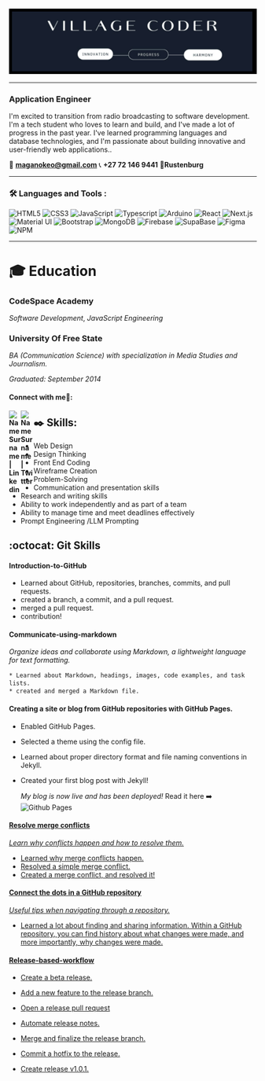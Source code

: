 


![My image](https://github.com/K-Magano/K-Magano/raw/main/header.png)

---

### Application Engineer

I'm excited to transition from radio broadcasting to software development. I'm a tech student who loves to learn and build, and I've made a lot of progress in the past year. I've learned programming languages and database technologies, and I'm passionate about building innovative and user-friendly web applications..

📧 **maganokeo@gmail.com** 📞 **+27 72 146 9441**  📍**Rustenburg**


---

### :hammer_and_wrench: Languages and Tools :
![HTML5](https://img.shields.io/badge/-HTML5-black?style=flat-circle&logo=html5&logoColor=E34F26)
![CSS3](https://img.shields.io/badge/-CSS3-black?style=flat-circle&logo=css3&logoColor=1572B6)
![JavaScript](https://img.shields.io/badge/-JavaScript-black?style=flat-circle&logo=javascript)
![Typescript](https://img.shields.io/badge/-Typescript-black?style=flat-circle&logo=typescript)
![Arduino](https://img.shields.io/badge/-Arduino-black?style=flat-circle&logo=arduino)
![React](https://img.shields.io/badge/-React-black?style=flat-circle&logo=react)
![Next.js](https://img.shields.io/badge/-Next.js-black?style=flat-circle&logo=next.js&logoColor=white)
![Material UI](https://img.shields.io/badge/-material-black?style=flat-circle&logo=mui)
![Bootstrap](https://img.shields.io/badge/-Bootstrap-black?style=flat-circle&logo=bootstrap)
![MongoDB](https://img.shields.io/badge/-MongoDB-black?style=flat-circle&logo=mongodb)
![Firebase](https://img.shields.io/badge/-Firebase-black?style=flat-circle&logo=firebase)
![SupaBase](https://img.shields.io/badge/-SupaBase-black?style=flat-circle&logo=Supabase)
![Figma](https://img.shields.io/badge/-Figma-181717?style=flat-circle&logo=Figma)
![NPM](https://img.shields.io/badge/-NPM-181717?style=flat-circle&logo=NPM)


----------

# 🎓 Education

### CodeSpace Academy 
*Software Development*, 
*JavaScript Engineering*

### University Of Free State
*BA (Communication Science) with specialization in Media Studies and Journalism.* 

*Graduated: September 2014*  

<td>
<h4> Connect with me🤝: <h4>
  </hr>
  <a href="https://www.linkedin.com/in/keorapetse-magano-320ab538//">
   <img align="left" alt=" Name Surname  | Linkedin" width="24px" src="https://www.vectorlogo.zone/logos/linkedin/linkedin-icon.svg" />
  </a>
 
  <a href="https://twitter.com/VillagePrincezz">
    <img align="left" alt="Name Surname | Twitter" width="26px" src="https://www.vectorlogo.zone/logos/twitter/twitter-official.svg" />
  </a>

</td>

## ✒️ Skills:
- Web Design 
- Design Thinking
- Front End Coding
- Wireframe Creation
- Problem-Solving 
- Communication and presentation skills
- Research and writing skills
- Ability to work independently and as part of a team
- Ability to manage time and meet deadlines effectively
- Prompt Engineering /LLM Prompting

  
## :octocat: Git Skills

#### Introduction-to-GitHub 
   * Learned about GitHub, repositories, branches, commits, and pull requests.
   * created a branch, a commit, and a pull request.
   * merged a pull request.
   * contribution! 
 
 #### Communicate-using-markdown

*Organize ideas and collaborate using Markdown, a lightweight language for text formatting.*

    * Learned about Markdown, headings, images, code examples, and task lists.
    * created and merged a Markdown file.

#### Creating a site or blog from GitHub repositories with GitHub Pages.

*  Enabled GitHub Pages.
* Selected a theme using the config file.
* Learned about proper directory format and file naming conventions in Jekyll.
* Created your first blog post with Jekyll!

  *My blog is now live and has been deployed!* 
     Read it here  ➡️ ![Github Pages](https://img.shields.io/badge/-Github-black?style=flat-circle&logo=Github)   <a href="https://k-magano.github.io/skills-github-pages/2023/09/08/As-The-Empire-grows.html">

#### Resolve merge conflicts
  *Learn why conflicts happen and how to resolve them.*

* Learned why merge conflicts happen.
* Resolved a simple merge conflict.
* Created a merge conflict, and resolved it!


#### Connect the dots in a GitHub repository
*Useful tips when navigating through a repository.*

 - Learned a lot about finding and sharing information. Within a GitHub repository, you can find history about what changes were made, and more importantly, why changes were made.

#### Release-based-workflow

* Create a beta release.
* Add a new feature to the release branch.
* Open a release pull request
* Automate release notes.
* Merge and finalize the release branch.
* Commit a hotfix to the release.
* Create release v1.0.1.
  



  <br>
  

